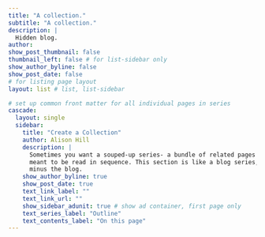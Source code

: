 ```yaml
---
title: "A collection."
subtitle: "A collection."
description: |
  Hidden blog.
author: 
show_post_thumbnail: false
thumbnail_left: false # for list-sidebar only
show_author_byline: false
show_post_date: false
# for listing page layout
layout: list # list, list-sidebar

# set up common front matter for all individual pages in series
cascade:
  layout: single
  sidebar:
    title: "Create a Collection"
    author: Alison Hill
    description: |
      Sometimes you want a souped-up series- a bundle of related pages 
      meant to be read in sequence. This section is like a blog series, 
      minus the blog.
    show_author_byline: true
    show_post_date: true
    text_link_label: ""
    text_link_url: ""
    show_sidebar_adunit: true # show ad container, first page only
    text_series_label: "Outline" 
    text_contents_label: "On this page" 
---
```

